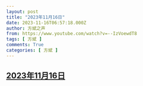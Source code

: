 ```yaml
---
layout: post
title: "2023年11月16日"
date: 2023-11-16T06:57:18.000Z
author: 方斌之声
from: https://www.youtube.com/watch?v=--IzVoewdT8
tags: [ 方斌 ]
comments: True
categories: [ 方斌 ]
---
```

<!--1700117838000-->
[2023年11月16日](https://www.youtube.com/watch?v=--IzVoewdT8)
------

<div>

</div>
